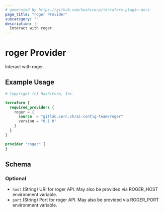 ```yaml
---
# generated by https://github.com/hashicorp/terraform-plugin-docs
page_title: "roger Provider"
subcategory: ""
description: |-
  Interact with roger.
---
```


# roger Provider

Interact with roger.

## Example Usage

```terraform
# Copyright (c) HashiCorp, Inc.

terraform {
  required_providers {
    roger = {
      source  = "gitlab.cern.ch/ai-config-team/roger"
      version = "0.1.0"
    }
  }
}

provider "roger" {
}
```

<!-- schema generated by tfplugindocs -->
## Schema

### Optional

- `host` (String) URI for roger API. May also be provided via ROGER_HOST environment variable.
- `port` (String) Port for roger API. May also be provided via ROGER_PORT environment variable.
